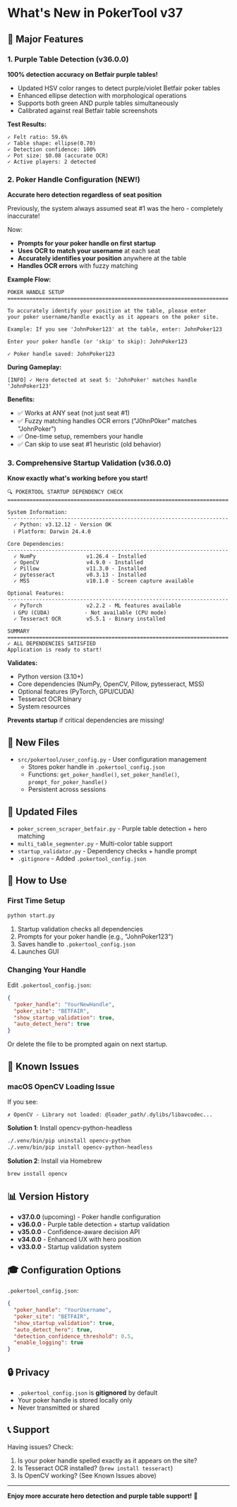 # What's New in PokerTool v37

## 🎯 Major Features

### 1. Purple Table Detection (v36.0.0)
**100% detection accuracy on Betfair purple tables!**

- Updated HSV color ranges to detect purple/violet Betfair poker tables
- Enhanced ellipse detection with morphological operations
- Supports both green AND purple tables simultaneously
- Calibrated against real Betfair table screenshots

**Test Results:**
```
✓ Felt ratio: 59.6%
✓ Table shape: ellipse(0.70)
✓ Detection confidence: 100%
✓ Pot size: $0.08 (accurate OCR)
✓ Active players: 2 detected
```

### 2. Poker Handle Configuration (NEW!)
**Accurate hero detection regardless of seat position**

Previously, the system always assumed seat #1 was the hero - completely inaccurate!

Now:

- **Prompts for your poker handle on first startup**
- **Uses OCR to match your username** at each seat
- **Accurately identifies your position** anywhere at the table
- **Handles OCR errors** with fuzzy matching

**Example Flow:**
```
POKER HANDLE SETUP
======================================================================

To accurately identify your position at the table, please enter
your poker username/handle exactly as it appears on the poker site.

Example: If you see 'JohnPoker123' at the table, enter: JohnPoker123

Enter your poker handle (or 'skip' to skip): JohnPoker123

✓ Poker handle saved: JohnPoker123
```

**During Gameplay:**
```
[INFO] ✓ Hero detected at seat 5: 'JohnPoker' matches handle 'JohnPoker123'
```

**Benefits:**

- ✅ Works at ANY seat (not just seat #1)
- ✅ Fuzzy matching handles OCR errors ("J0hnP0ker" matches "JohnPoker")
- ✅ One-time setup, remembers your handle
- ✅ Can skip to use seat #1 heuristic (old behavior)

### 3. Comprehensive Startup Validation (v36.0.0)
**Know exactly what's working before you start!**

```
🔍 POKERTOOL STARTUP DEPENDENCY CHECK
======================================================================

System Information:
----------------------------------------------------------------------
  ✓ Python: v3.12.12 - Version OK
  ℹ Platform: Darwin 24.4.0

Core Dependencies:
----------------------------------------------------------------------
  ✓ NumPy                v1.26.4 - Installed
  ✓ OpenCV               v4.9.0 - Installed
  ✓ Pillow               v11.3.0 - Installed
  ✓ pytesseract          v0.3.13 - Installed
  ✓ MSS                  v10.1.0 - Screen capture available

Optional Features:
----------------------------------------------------------------------
  ✓ PyTorch              v2.2.2 - ML features available
  ℹ GPU (CUDA)           - Not available (CPU mode)
  ✓ Tesseract OCR        v5.5.1 - Binary installed

SUMMARY
======================================================================
✓ ALL DEPENDENCIES SATISFIED
Application is ready to start!
```

**Validates:**

- Python version (3.10+)
- Core dependencies (NumPy, OpenCV, Pillow, pytesseract, MSS)
- Optional features (PyTorch, GPU/CUDA)
- Tesseract OCR binary
- System resources

**Prevents startup** if critical dependencies are missing!

## 📁 New Files

- `src/pokertool/user_config.py` - User configuration management
  - Stores poker handle in `.pokertool_config.json`
  - Functions: `get_poker_handle()`, `set_poker_handle()`, `prompt_for_poker_handle()`
  - Persistent across sessions

## 🔧 Updated Files

- `poker_screen_scraper_betfair.py` - Purple table detection + hero matching
- `multi_table_segmenter.py` - Multi-color table support
- `startup_validator.py` - Dependency checks + handle prompt
- `.gitignore` - Added `.pokertool_config.json`

## 🚀 How to Use

### First Time Setup
```bash
python start.py
```

1. Startup validation checks all dependencies
2. Prompts for your poker handle (e.g., "JohnPoker123")
3. Saves handle to `.pokertool_config.json`
4. Launches GUI

### Changing Your Handle

Edit `.pokertool_config.json`:
```json
{
  "poker_handle": "YourNewHandle",
  "poker_site": "BETFAIR",
  "show_startup_validation": true,
  "auto_detect_hero": true
}
```

Or delete the file to be prompted again on next startup.

## 🐛 Known Issues

### macOS OpenCV Loading Issue

If you see:
```
✗ OpenCV - Library not loaded: @loader_path/.dylibs/libavcodec...
```

**Solution 1**: Install opencv-python-headless
```bash
./.venv/bin/pip uninstall opencv-python
./.venv/bin/pip install opencv-python-headless
```

**Solution 2**: Install via Homebrew
```bash
brew install opencv
```

## 📊 Version History

- **v37.0.0** (upcoming) - Poker handle configuration
- **v36.0.0** - Purple table detection + startup validation
- **v35.0.0** - Confidence-aware decision API
- **v34.0.0** - Enhanced UX with hero position
- **v33.0.0** - Startup validation system

## 🎓 Configuration Options

`.pokertool_config.json`:
```json
{
  "poker_handle": "YourUsername",
  "poker_site": "BETFAIR",
  "show_startup_validation": true,
  "auto_detect_hero": true,
  "detection_confidence_threshold": 0.5,
  "enable_logging": true
}
```

## 🔒 Privacy

- `.pokertool_config.json` is **gitignored** by default
- Your poker handle is stored locally only
- Never transmitted or shared

## 📞 Support

Having issues? Check:

1. Is your poker handle spelled exactly as it appears on the site?
2. Is Tesseract OCR installed? (`brew install tesseract`)
3. Is OpenCV working? (See Known Issues above)

---

**Enjoy more accurate hero detection and purple table support!** 🎰
